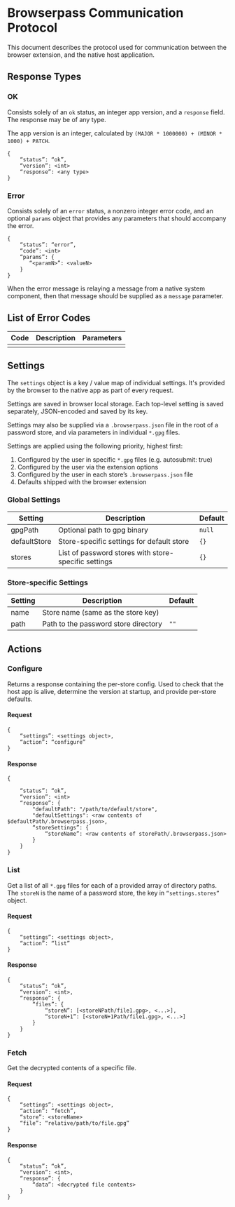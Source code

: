 # Browserpass Communication Protocol
This document describes the protocol used for communication between the browser extension,
and the native host application.

## Response Types

### OK

Consists solely of an `ok` status, an integer app version, and a `response` field. The response
may be of any type.

The app version is an integer, calculated by `(MAJOR * 1000000) + (MINOR * 1000) + PATCH`.

```
{
    “status”: “ok”,
    “version”: <int>
    “response”: <any type>
}
```

### Error

Consists solely of an `error` status, a nonzero integer error code, and an optional `params`
object that provides any parameters that should accompany the error.

```
{
    “status”: “error”,
    “code”: <int>
    “params”: {
       “<paramN>”: <valueN>
    }
}
```

When the error message is relaying a message from a native system component, then that message
should be supplied as a `message` parameter.

## List of Error Codes

| Code | Description | Parameters |
| ---- | ----------- | ---------- |
|      |             |            |

## Settings

The `settings` object is a key / value map of individual settings. It's provided by the
browser to the native app as part of every request.

Settings are saved in browser local storage. Each top-level setting is saved separately,
JSON-encoded and saved by its key.

Settings may also be supplied via a `.browserpass.json` file in the root of a password store,
and via parameters in individual `*.gpg` files.

Settings are applied using the following priority, highest first:

  1. Configured by the user in specific `*.gpg` files (e.g. autosubmit: true)
  2. Configured by the user via the extension options
  3. Configured by the user in each store’s `.browserpass.json` file
  4. Defaults shipped with the browser extension

### Global Settings

| Setting      | Description                                          | Default |
| ------------ | ---------------------------------------------------- | ------- |
| gpgPath      | Optional path to gpg binary                          | `null`  |
| defaultStore | Store-specific settings for default store            | `{}`    |
| stores       | List of password stores with store-specific settings | `{}`    |

### Store-specific Settings

| Setting      | Description                                          | Default |
| ------------ | ---------------------------------------------------- | ------- |
| name         | Store name (same as the store key)                   | <key>   |
| path         | Path to the password store directory                 | `""`    |

## Actions

### Configure

Returns a response containing the per-store config. Used to check that the host app
is alive, determine the version at startup, and provide per-store defaults.

#### Request

```
{
    “settings”: <settings object>,
    “action”: “configure”
}
```

#### Response

```
{

    “status”: “ok”,
    “version”: <int>
    “response”: {
        "defaultPath": "/path/to/default/store",
        "defaultSettings": <raw contents of $defaultPath/.browserpass.json>,
        “storeSettings”: {
            “storeName”: <raw contents of storePath/.browserpass.json>
        }
    }
}
```

### List

Get a list of all `*.gpg` files for each of a provided array of directory paths. The `storeN`
is the name of a password store, the key in `“settings.stores”` object.

#### Request

```
{
    “settings”: <settings object>,
    “action”: “list”
}
```

#### Response

```
{
    “status”: “ok”,
    “version”: <int>,
    “response”: {
        “files”: {
            “storeN”: [<storeNPath/file1.gpg>, <...>],
            “storeN+1”: [<storeN+1Path/file1.gpg>, <...>]
        }
    }
}
```

### Fetch

Get the decrypted contents of a specific file.

#### Request

```
{
    “settings”: <settings object>,
    “action”: “fetch”,
    “store”: <storeName>
    “file”: “relative/path/to/file.gpg”
}
```

#### Response

```
{
    “status”: “ok”,
    “version”: <int>,
    “response”: {
        “data”: <decrypted file contents>
    }
}
```
